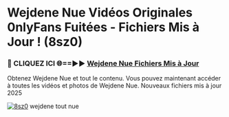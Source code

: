 # Wejdene Nue Vidéos Originales 0nlyFans Fuitées - Fichiers Mis à Jour ! (8sz0)

<h3>🔴 CLIQUEZ ICI 🌐==►► <a href="https://tinyurl.com/2pmr4ezf" rel="nofollow">Wejdene Nue Fichiers Mis à Jour</a></h3>

Obtenez Wejdene Nue et tout le contenu. Vous pouvez maintenant accéder à toutes les vidéos et photos de Wejdene Nue. Nouveaux fichiers mis à jour 2025

[![8sz0](https://i.imgur.com/6SNvagu.gif)](https://tinyurl.com/2pmr4ezf)
wejdene tout nue